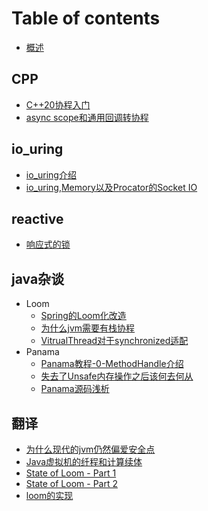 
# Table of contents
* [概述](Readme.md)
## CPP
* [C++20协程入门](cpp_coroutine/first.md)
* [async scope和通用回调转协程](cpp_coroutine/async_scope.md)
## io_uring
* [io_uring介绍](io_uring/io_uring.md)
* [io_uring,Memory以及Procator的Socket IO](io_uring/io_uringAndMemory.md)
## reactive
* [响应式的锁](reactive_lock.md)
## java杂谈
 * Loom
     * [Spring的Loom化改造](loom/Spring的loom化改造.md)
     * [为什么jvm需要有栈协程](loom/为什么jvm需要有栈协程.md)
     * [VitrualThread对于synchronized适配](loom/synchronized适配.md) 
 * Panama
     * [Panama教程-0-MethodHandle介绍](panama/panama-tutorial-0.md)
     * [失去了Unsafe内存操作之后该何去何从](panama/afterUnsafe.md)
     * [Panama源码浅析](panama/Panama浅析.md)
     

## 翻译
* [为什么现代的jvm仍然偏爱安全点](translate/【翻译】为什么现代的JVM分析器仍然偏爱安全点？.md)
* [Java虚拟机的纤程和计算续体](translate/loom_fiber_continuation.md)
* [State of Loom - Part 1](translate/state_of_loom_part1.md)
* [State of Loom - Part 2](translate/state_of_loom_part2.md)
* [loom的实现](loom/loom的实现.md)